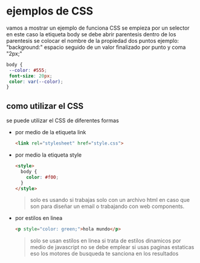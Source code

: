 # ejemplos de CSS

vamos a mostrar un ejemplo de funciona CSS se empieza por un selector en este caso la etiqueta body se debe abrir parentesis dentro de los parentesis se colocar el nombre de la propiedad dos puntos ejemplo: "background:" espacio seguido de un valor finalizado por punto y coma "2px;"

``` css
body {
 --color: #555;
 font-size: 20px;
 color: var(--color);
}
```

## como utilizar el CSS

se puede utilizar el CSS de diferentes formas

- por medio de la etiqueta link 
  ``` html
  <link rel="stylesheet" href="style.css">
  ```
- por medio la etiqueta style
  ``` html
  <style>
    body {
      color: #f00;
    }
  </style>
  ```
  > solo es usando si trabajas solo con un archivo html en caso que son para diseñar un email o trabajando con web components.
  
- por estilos en linea 
  ``` html
  <p style="color: green;">hola mundo</p>
  ```
  > solo se usan estilos en linea si trata de estilos dinamicos por medio de javascript no se debe emplear si usas paginas estaticas eso los motores de busqueda te sanciona en los resultados